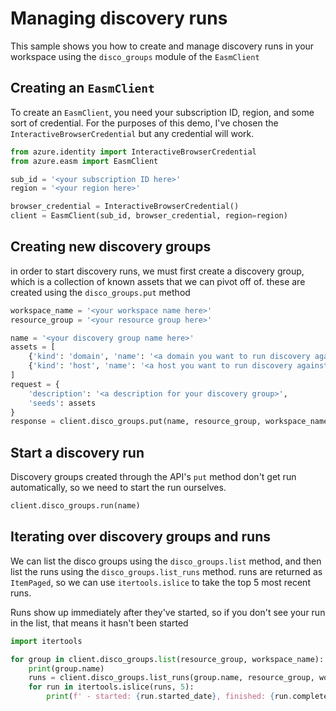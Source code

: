 # Managing discovery runs

This sample shows you how to create and manage discovery runs in your workspace using the `disco_groups` module of the `EasmClient` 

## Creating an `EasmClient`

To create an `EasmClient`, you need your subscription ID, region, and some sort of credential. For the purposes of this demo, I've chosen the `InteractiveBrowserCredential` but any credential will work.

```python 
from azure.identity import InteractiveBrowserCredential
from azure.easm import EasmClient

sub_id = '<your subscription ID here>'
region = '<your region here>'

browser_credential = InteractiveBrowserCredential()
client = EasmClient(sub_id, browser_credential, region=region)
```

## Creating new discovery groups

in order to start discovery runs, we must first create a discovery group, which is a collection of known assets that we can pivot off of. these are created using the `disco_groups.put` method
```python
workspace_name = '<your workspace name here>'
resource_group = '<your resource group here>'

name = '<your discovery group name here>'
assets = [
    {'kind': 'domain', 'name': '<a domain you want to run discovery against>'},
    {'kind': 'host', 'name': '<a host you want to run discovery against>')
]
request = {
	'description': '<a description for your discovery group>', 
	'seeds': assets
}
response = client.disco_groups.put(name, resource_group, workspace_name, request)
```

## Start a discovery run

Discovery groups created through the API's `put` method don't get run automatically, so we need to start the run ourselves.

```python
client.disco_groups.run(name)
```

## Iterating over discovery groups and runs

We can list the disco groups using the `disco_groups.list` method, and then list the runs using the `disco_groups.list_runs` method. runs are returned as `ItemPaged`, so we can use `itertools.islice` to take the top 5 most recent runs.

Runs show up immediately after they've started, so if you don't see your run in the list, that means it hasn't been started

``` python
import itertools

for group in client.disco_groups.list(resource_group, workspace_name):
    print(group.name)
    runs = client.disco_groups.list_runs(group.name, resource_group, workspace_name)
    for run in itertools.islice(runs, 5):
        print(f' - started: {run.started_date}, finished: {run.completed_date}, assets found: {run.total_assets_found_count}')
```

